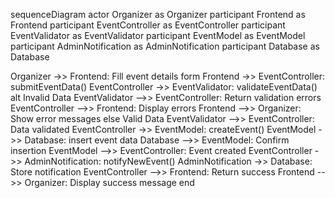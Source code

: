 sequenceDiagram
  actor Organizer as Organizer
  participant Frontend as Frontend
  participant EventController as EventController
  participant EventValidator as EventValidator
  participant EventModel as EventModel
  participant AdminNotification as AdminNotification
  participant Database as Database

  Organizer ->> Frontend: Fill event details form
  Frontend ->> EventController: submitEventData()
  EventController ->> EventValidator: validateEventData()
  alt Invalid Data
    EventValidator -->> EventController: Return validation errors
    EventController -->> Frontend: Display errors
    Frontend -->> Organizer: Show error messages
  else Valid Data
    EventValidator -->> EventController: Data validated
    EventController ->> EventModel: createEvent()
    EventModel ->> Database: insert event data
    Database -->> EventModel: Confirm insertion
    EventModel -->> EventController: Event created
    EventController ->> AdminNotification: notifyNewEvent()
    AdminNotification ->> Database: Store notification
    EventController -->> Frontend: Return success
    Frontend -->> Organizer: Display success message
  end
